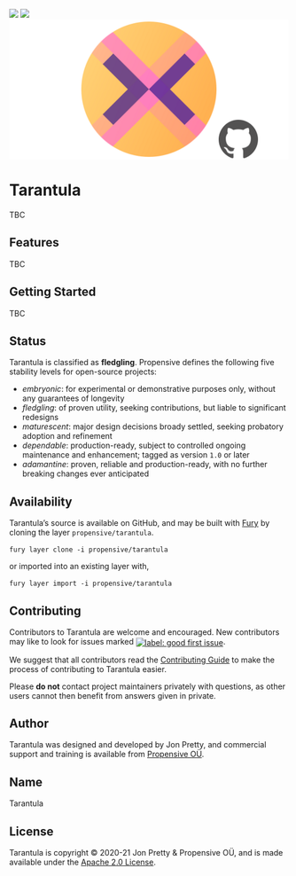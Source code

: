 [<img src="https://img.shields.io/discord/633198088311537684?color=8899f7&label=DISCORD&style=for-the-badge" height="24">](https://discord.gg/v7CjtbnwDq)
[<img src="https://vent.dev/badge/propensive/tarantula" height="24">](https://vent.dev/)
<img src="/doc/images/github.png" valign="middle">

# Tarantula

TBC

## Features

TBC


## Getting Started

TBC


## Status

Tarantula is classified as __fledgling__. Propensive defines the following five stability levels for open-source projects:

- _embryonic_: for experimental or demonstrative purposes only, without any guarantees of longevity
- _fledgling_: of proven utility, seeking contributions, but liable to significant redesigns
- _maturescent_: major design decisions broady settled, seeking probatory adoption and refinement
- _dependable_: production-ready, subject to controlled ongoing maintenance and enhancement; tagged as version `1.0` or later
- _adamantine_: proven, reliable and production-ready, with no further breaking changes ever anticipated

## Availability

Tarantula&rsquo;s source is available on GitHub, and may be built with [Fury](https://github.com/propensive/fury) by
cloning the layer `propensive/tarantula`.
```
fury layer clone -i propensive/tarantula
```
or imported into an existing layer with,
```
fury layer import -i propensive/tarantula
```

## Contributing

Contributors to Tarantula are welcome and encouraged. New contributors may like to look for issues marked
<a href="https://github.com/propensive/tarantula/labels/good%20first%20issue"><img alt="label: good first issue"
src="https://img.shields.io/badge/-good%20first%20issue-67b6d0.svg" valign="middle"></a>.

We suggest that all contributors read the [Contributing Guide](/contributing.md) to make the process of
contributing to Tarantula easier.

Please __do not__ contact project maintainers privately with questions, as other users cannot then benefit from
answers given in private.

## Author

Tarantula was designed and developed by Jon Pretty, and commercial support and training is available from
[Propensive O&Uuml;](https://propensive.com/).



## Name

Tarantula

## License

Tarantula is copyright &copy; 2020-21 Jon Pretty & Propensive O&Uuml;, and is made available under the
[Apache 2.0 License](/license.md).
